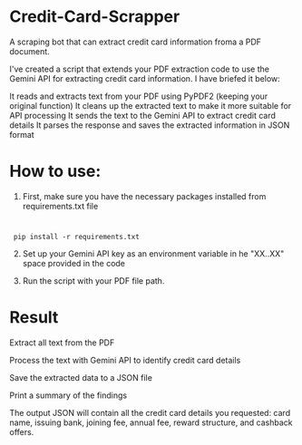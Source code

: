 # Credit-Card-Scrapper
A scraping bot that can extract credit card information froma a PDF document.

I've created a script that extends your PDF extraction code to use the Gemini API for extracting credit card information. I have briefed it below:

It reads and extracts text from your PDF using PyPDF2 (keeping your original function)
It cleans up the extracted text to make it more suitable for API processing
It sends the text to the Gemini API to extract credit card details
It parses the response and saves the extracted information in JSON format

# How to use:

1. First, make sure you have the necessary packages installed from requirements.txt file
#
     pip install -r requirements.txt

2. Set up your Gemini API key as an environment variable in he "XX..XX" space provided in the code

3. Run the script with your PDF file path.

# Result

Extract all text from the PDF

Process the text with Gemini API to identify credit card details

Save the extracted data to a JSON file

Print a summary of the findings

The output JSON will contain all the credit card details you requested: card name, issuing bank, joining fee, annual fee, reward structure, and cashback offers.
